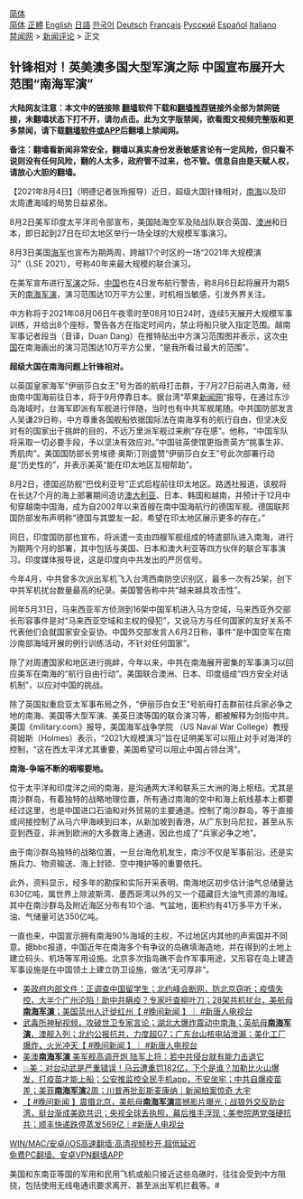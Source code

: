  <!-- 面包屑导航 --> <div class="breadcrumb"><!-- GTranslate: https://gtranslate.io/ -->  <div class="switcher notranslate">  <div class="selected">  <a href="#" onclick="return false;"> 简体</a>  </div>  <div class="option">  <a href="https://www.bannedbook.org" onclick="doGTranslate('zh-CN|zh-CN');jQuery('div.switcher div.selected a').html(jQuery(this).html());return false;" title="简体中文" class="nturl selected"> 简体</a>  <a href="https://www.bannedbook.org/zh-tw/" onclick="doGTranslate('zh-CN|zh-TW');jQuery('div.switcher div.selected a').html(jQuery(this).html());return false;" title="繁體中文" class="nturl"> 正體</a>  <a href="https://www.bannedbook.org/en/" onclick="doGTranslate('zh-CN|en');jQuery('div.switcher div.selected a').html(jQuery(this).html());return false;" title="English" class="nturl"> English</a>  <a href="https://www.bannedbook.org/ja/" onclick="doGTranslate('zh-CN|ja');jQuery('div.switcher div.selected a').html(jQuery(this).html());return false;" title="日本語" class="nturl"> 日語</a>  <a href="https://www.bannedbook.org/ko/" onclick="doGTranslate('zh-CN|ko');jQuery('div.switcher div.selected a').html(jQuery(this).html());return false;" title="한국어" class="nturl"> 한국어</a>  <a href="https://www.bannedbook.org/de/" onclick="doGTranslate('zh-CN|de');jQuery('div.switcher div.selected a').html(jQuery(this).html());return false;" title="Deutsch" class="nturl"> Deutsch</a>  <a href="https://www.bannedbook.org/fr/" onclick="doGTranslate('zh-CN|fr');jQuery('div.switcher div.selected a').html(jQuery(this).html());return false;" title="Français" class="nturl"> Français</a>  <a href="https://www.bannedbook.org/ru/" onclick="doGTranslate('zh-CN|ru');jQuery('div.switcher div.selected a').html(jQuery(this).html());return false;" title="Русский" class="nturl"> Русский</a>  <a href="https://www.bannedbook.org/es/" onclick="doGTranslate('zh-CN|es');jQuery('div.switcher div.selected a').html(jQuery(this).html());return false;" title="Español" class="nturl"> Español</a>  <a href="https://www.bannedbook.org/it/" onclick="doGTranslate('zh-CN|it');jQuery('div.switcher div.selected a').html(jQuery(this).html());return false;" title="Italiano" class="nturl"> Italiano</a>  </div>  </div>      <div class='breadcrumb-sub'><!-- Breadcrumb NavXT 6.3.0 --> <a href="https://www.bannedbook.org/" class="home">禁闻网</a> &gt; <a href="https://www.bannedbook.org/bnews/comments/" class="category">新闻评论</a> &gt; 正文</div></div><h2>针锋相对！英美澳多国大型军演之际 中国宣布展开大范围“南海军演”</h2> <p class="notice"><b>大陆网友注意：本文中的链接除 <a href="https://github.com/bannedbook/fanqiang" >翻墙</a>软件下载和<a href="https://github.com/killgcd/justmysocks/blob/master/README.md">翻墙推荐</a>链接外全部为禁网链接，未翻墙状态下打不开，请勿点击。此为文字版禁闻，欲看图文视频完整版和更多禁闻，请下载<a href="https://github.com/bannedbook/fanqiang">翻墙软件或APP</a>后翻墙上禁闻网。</p><p>备注：翻墙看新闻非常安全，翻墙以真实身份发表敏感言论有一定风险，但只看不说则没有任何风险，翻的人太多，政府管不过来，也不管。信息自由是天赋人权，请放心大胆的翻墙。</b></p>  <div class="entry"> <p>              <a href="https://i0.wp.com/upload-images-bucket-v64rleca837do.s3.eu-west-1.amazonaws.com/wp-content/uploads/2021/08/04174349/0804-%E5%86%9B%E6%BC%94.jpg?fit=1280%2C720&#038;ssl=1" data-caption=""></a>                            </p> <p>【2021年8月4日】（明德记者张玲报导）近日，超级大国针锋相对，<a href="https://www.bannedbook.org/bnews/tag/%e5%8d%97%e6%b5%b7/" class="st_tag internal_tag" rel="tag" title="标签 南海 下的日志">南海</a>以及印太周遭海域的局势日益紧张。</p> <p>8月2日美军印度太平洋司令部宣布，美国陆海空军及陆战队联合英国、<a href="https://www.bannedbook.org/bnews/tag/%e6%be%b3%e6%b4%b2/" class="st_tag internal_tag" rel="tag" title="标签 澳洲 下的日志">澳洲</a>和日本，即日起到27日在印太地区举行一场全球的大规模军事演习。</p> <p>8月3日美国<a href="https://www.bannedbook.org/bnews/tag/%e6%b5%b7%e5%86%9b/" class="st_tag internal_tag" rel="tag" title="标签 海军 下的日志">海军</a>也宣布为期两周，跨越17个时区的一场“2021年大规模演习”（LSE 2021），号称40年来最大规模的联合演习。</p> <p>在美军宣布进行<a href="https://www.bannedbook.org/bnews/tag/%e5%86%9b%e6%bc%94/" class="st_tag internal_tag" rel="tag" title="标签 军演 下的日志">军演</a>之际，<span class='wp_keywordlink_affiliate'><a href="https://www.bannedbook.org/" title="中国" target="_blank">中国</a></span>也在4日发布航行警告，称8月6日起将展开为期5天的<a href="https://www.bannedbook.org/bnews/tag/%E5%8D%97%E6%B5%B7%E5%86%9B%E6%BC%94/" class="st_tag internal_tag" rel="tag" title="标签 南海军演 下的日志">南海军演</a>，演习范围达10万平方公里，时机相当敏感，引发外界关注。</p>  <p>中方称将于2021年08月06日午夜零时至08月10日24时，连续5天展开大规模军事训练，并给出8个座标，警告各方在指定时间内，禁止将船只驶入指定范围。越南军事记者段当（音译，Duan Dang）在推特贴出中方演习范围图并表示，这次<a href="https://www.bannedbook.org/bnews/tag/%E4%B8%AD%E5%9B%BD/" class="st_tag internal_tag" rel="tag" title="标签 中国 下的日志">中国</a>在南海画出的演习范围达10万平方公里，“是我所看过最大的范围”。</p> <p><strong>超级大国在南海问题上针锋相对。</strong></p> <p>以英国皇家海军“伊丽莎白女王”号为首的航母打击群，于7月27日前进入南海，经由南中国海前往日本，将于9月停靠日本。据台湾“苹果<span class='wp_keywordlink_affiliate'><a href="https://www.bannedbook.org/" title="新闻网">新闻网</a></span>”报导，在通过东沙岛海域时，台海军即派有军舰进行伴随，当时也有中共军舰尾随。中共国防部发言人吴谦29日称，中方尊重各国舰船依据国际法在南海享有的航行自由，但坚决反对有的国家出于挑衅的目的，不远万里派军舰过来刷“存在感”。他称，“中国军队将采取一切必要手段，予以坚决有效应对。”中国驻英使馆更指责英方“挑事生非、秀肌肉”。美国国防部长劳埃德·奥斯汀则盛赞“伊丽莎白女王”号此次部署行动是“历史性的”，并表示美英“能在印太地区互相帮助”。</p> <p>8月2日，德国巡防舰“巴伐利亚号”正式启程前往印太地区。路透社报道，该舰将在长达7个月的海上部署期间造访<a href="https://www.bannedbook.org/bnews/tag/%e6%be%b3%e5%a4%a7%e5%88%a9%e4%ba%9a/" class="st_tag internal_tag" rel="tag" title="标签 澳大利亚 下的日志">澳大利亚</a>、日本、韩国和越南，并预计于12月中旬穿越南中国海，成为自2002年以来首艘在南中国海航行的德国军舰。德国联邦国防部发布声明称“德国与其盟友一起，希望在印太地区展示更多的存在。”</p> <p>同日，印度国防部也宣布，将派遣一支由四艘军舰组成的特遣部队进入南海，进行为期两个月的部署，其中包括与美国、日本和澳大利亚等四方伙伴的联合军事演习。印度媒体报导说，这是印度向中共发出的严厉信号。</p>  <p>今年4月，中共曾多次派出军机飞入台湾西南防空识别区，最多一次有25架，创下中共军机扰台数量最高的纪录。美国警告称中共“越来越具攻击性”。</p> <p>同年5月31日，马来西亚军方侦测到16架中国军机进入马方空域，马来西亚外交部长形容事件是对“马来西亚空域和主权的侵犯”，又说马方与任何国家的友好关系不代表他们会就国家安全妥协。中国外交部发言人6月2日称，事件“是中国空军在南沙南部海域开展的例行训练活动，不针对任何国家”。</p> <p>除了对周遭国家和地区进行挑衅，今年以来，中共在南海展开密集的军事演习以回应美军在南海的“航行自由行动”。美国联合澳洲、日本、印度组成“四方安全对话机制”，以应对中国的挑战。</p> <p>除了英国拟重启亚太军事布局之外，“伊丽莎白女王”号航母打击群前往兵家必争之地的南海、美国等大型军演、美英日澳等国的联合演习等，都被解释为剑指中共。美国《military.com》报导，美国海军战争学院 （US Naval War College）教授荷姆斯（Holmes）表示，“2021大规模演习”旨在证明美军可以阻止对手对海洋的控制，“这在西太平洋尤其重要，美国希望可以阻止中国占领台湾”。</p> <p><strong>南海-争端不断的咽喉要地。</strong></p>  <p>位于太平洋和印度洋之间的南海，是沟通两大洋和联系三大洲的海上枢纽。尤其是南沙群岛，有着独特的战略地理位置，所有通过南海的空中和海上航线基本上都要经过这里，也是中国进口石油和对外贸易的主要通道。控制了南沙群岛，等于直接或间接控制了从马六甲海峡到曰本，从新加坡到香港，从广东到马尼拉，甚至从东亚到西亚，非洲到欧洲的大多数海上通道，因此也成了“兵家必争之地”。</p> <p>由于南沙群岛独特的战略位置，一旦台海危机发生，南沙不仅是军事前沿，还是实施兵力、物资输送、海上封锁、空中掩护等的重要依托。</p> <p>此外，资料显示，经多年的勘探和实际开采表明，南海地区初步估计油气总储量达630亿吨，属世界上除波斯湾、墨西哥湾以外的又一个蕴藏巨大油气资源的海域。其中在南沙群岛及附近海区分布有10个油、气盆地，面积约有41万多平方千米，油、气储量可达350亿吨。</p> <p>一直也来，中国宣示拥有南海90%海域的主权，不过地区内其他的声索国并不同意。据bbc报道，中国近年在南海多个有争议的岛礁填海造地，并在得到的土地上建立码头、机场等军用设施。北京多次指岛礁不会作军事用途，又形容在岛上建造军事设施是在中国领土上建立防卫设施，做法“无可厚非”。</p> <ul class='op-related-articles' title='相关阅读'> <li><a href='https://www.bannedbook.org/bnews/bannedvideo/20210616/1567655.html' target='_blank'>美政府内部文件：正调查中国留学生；北约峰会断网，防北京窃听；疫情失控，大半个广州沦陷！助中共瞒疫？专家吁查柳叶刀；28架共机扰台，美航母<b>南海军演</b>；美国蓝州人迁徙红州【 #晚间新闻 】｜ #新唐人电视台</a></li> <li><a href='https://www.bannedbook.org/bnews/bannedvideo/20210615/1566952.html' target='_blank'>武毒所神秘视频，攻破世卫专家言论；湖北大爆炸震动中南海；英航母<b>南海军演</b>，澳舰入列；北约公报抗共，力度超G7；广东台山核电站泄漏；美化工厂爆炸，火光冲天【 #晚间新闻 】｜ #新唐人电视台</a></li> <li><a href='https://www.bannedbook.org/bnews/comments/20210612/1565000.html' target='_blank'>美澳<b>南海军演</b> 美军舰高调开炮 陆军上将：若中共侵台就有能力击退它</a></li> <li><a href='https://www.bannedbook.org/bnews/bannedvideo/20210412/1524428.html' target='_blank'>💥美：对台动武是严重错误！马云遭重罚182亿，下个是谁？加勒比火山爆发，打疫苗才能上船；公安推监控全民手机app，不安坐牢；中共自爆疫苗差；美菲<b>南海军演</b>2周；川普再批彭斯麦康纳｜新闻拍案惊奇 大宇</a></li> <li><a href='https://www.bannedbook.org/bnews/bannedvideo/20210410/1523248.html' target='_blank'>【 #晚间新闻​​ 】震摄北京，美航母<b>南海军演</b>震撼影片曝光；战狼外交反助台湾，挺台渐成美欧共识；央视全球丢执照，幕后推手浮现；美参院两党强硬抗共；顺丰快递跌停蒸发569亿｜#新唐人电视台</a></li> </ul> <p class="texttj"> <a href="https://github.com/bannedbook/fanqiang/wiki/V2ray%E6%9C%BA%E5%9C%BA" target="_blank">WIN/MAC/安卓/iOS高速翻墙:高清视频秒开,超低延迟</a><br/> <a href="https://github.com/bannedbook/fanqiang/wiki/%E7%A6%81%E9%97%BB%E7%BD%91%E5%AE%89%E5%8D%93%E7%BF%BB%E5%A2%99%E6%96%B0%E9%97%BBAPP" target="_blank">免费PC翻墙、安卓VPN翻墙APP</a></p> <p>美国和东南亚等国的军用和民用飞机或船只接近这些岛礁时，往往会受到中方阻挠，包括使用无线电通讯要求离开、甚至派出军机拦截等。#</p><a name='sharetosocial'></a>  <div style="margin-bottom:5px;padding-bottom:5px;clear:both"> <div id="archive-pix-1" class="banner-ads"> <!-- AuctionX Display platform tag START --> <div id="26318x728x90x621x_ADSLOT2" clicktrack="%%CLICK_URL_ESC%%"></div> <!-- AuctionX Display platform tag END --> </div> <div id="archive-pix-2" class="banner-ads"> <!-- AuctionX Display platform tag START --> <div id="26315x300x250x621x_ADSLOT2" clicktrack="%%CLICK_URL_ESC%%"></div> <!-- AuctionX Display platform tag END --> </div> </div>  <div id="archive-pix-1" class="banner-ads"> <!-- AuctionX Display platform tag START --> <div id="26318x728x90x621x_ADSLOT3" clicktrack="%%CLICK_URL_ESC%%"></div> <!-- AuctionX Display platform tag END --> </div> </div><!--END ENTRY--> 